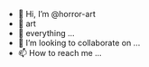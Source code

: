 - 👋 Hi, I’m @horror-art
- 👀 art
- 🌱 everything ...
- 💞️ I’m looking to collaborate on ...
- 📫 How to reach me ...

<!---
horror-art/horror-art is a ✨ special ✨ repository because its `README.md` (this file) appears on your GitHub profile.
You can click the Preview link to take a look at your changes.
--->
